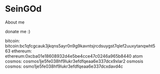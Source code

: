 # SeinGOd

About me

donate me :)

bitcoin:
bitcoin:bc1qfcgcauk3jkqns5ayr0n9g9kavntsjrcdsuygst7qlef2uuxytanqwht563
ethereum:
ethereum:0xcba01e18608932d4e5be4cce47c0246a965b8440
atom cosmos:
cosmos1je5fe038hf9lukr3efdfqeaa6e337dcx9xlar2
osmosis cosmos:
osmo1je5fe038hf9lukr3efdfqeaa6e337dcxdavd4c
